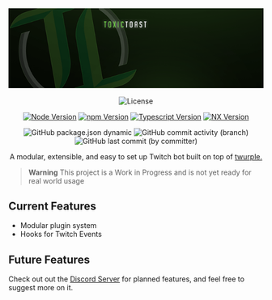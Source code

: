 <div align="center">
<img src="./.github/assets/text_logo.png" alt="Toasty"/>
</div>

<div align="center">

![License](https://img.shields.io/github/license/ToxicToast/Toasty)


[![Node Version](https://img.shields.io/static/v1?label=Node&message=v18.12.1&color=darkgreen&style=for-the-badge)](https://nodejs.org)
[![npm Version](https://img.shields.io/static/v1?label=npm&message=9.8.1&color=darkgreen&style=for-the-badge)](https://nodejs.org)
[![Typescript Version](https://img.shields.io/static/v1?label=Typescript&message=5.2.2&color=darkgreen&style=for-the-badge)](https://typescriptlang.org)
[![NX Version](https://img.shields.io/static/v1?label=NX&message=17.0.2&color=darkgreen&style=for-the-badge)](https://nx.dev)

![GitHub package.json dynamic](https://img.shields.io/github/package-json/version/ToxicToast/Toasty?style=for-the-badge&label=VERSION&color=darkgreen)
![GitHub commit activity (branch)](https://img.shields.io/github/commit-activity/t/ToxicToast/Toasty?style=for-the-badge&label=COMMITS&color=darkgreen)
![GitHub last commit (by committer)](https://img.shields.io/github/last-commit/ToxicToast/Toasty?style=for-the-badge&label=LAST%20COMMIT&color=darkgreen)

</div>

<p align="center">A modular, extensible, and easy to set up Twitch bot built on top of <a href="https://github.com/twurple/twurple">twurple.</a></p>

> **Warning**
> This project is a Work in Progress and is not yet ready for real world usage

## Current Features

- Modular plugin system
- Hooks for Twitch Events

## Future Features

Check out out the [Discord Server](https://discord.gg/5SpfWaecvF) for planned features, and feel free to suggest more on it.
